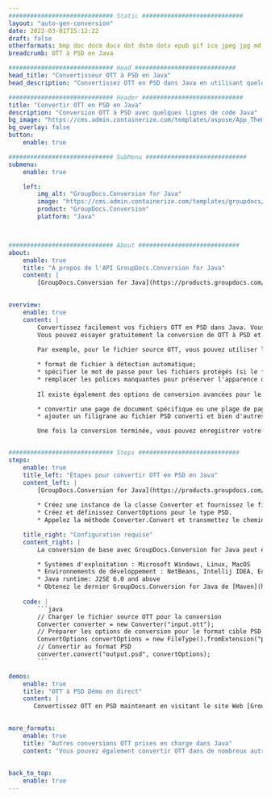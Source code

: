 ```yaml
---
############################# Static ############################
layout: "auto-gen-conversion"
date: 2022-03-01T15:12:22
draft: false
otherformats: bmp doc docm docx dot dotm dotx epub gif ico jpeg jpg md odt ott pdf png psd rtf tex tif tiff txt xps
breadcrumb: OTT à PSD en Java

############################# Head ############################
head_title: "Convertisseur OTT à PSD en Java"
head_description: "Convertissez OTT en PSD dans Java en utilisant quelques lignes de code. Utilisez l'API de conversion de documents GroupDocs pour convertir plus de 160 formats de fichiers."

############################# Header ############################
title: "Convertir OTT en PSD en Java"
description: "Conversion OTT à PSD avec quelques lignes de code Java"
bg_image: "https://cms.admin.containerize.com/templates/aspose/App_Themes/V3/images/bg/header1.png"
bg_overlay: false
button:
    enable: true

############################# SubMenu ############################
submenu:
    enable: true

    left:
        img_alt: "GroupDocs.Conversion for Java"
        image: "https://cms.admin.containerize.com/templates/groupdocs/images/product-logos/90x90-noborder/groupdocs-conversion-java.png"
        product: "GroupDocs.Conversion"
        platform: "Java"



############################# About ############################
about:
    enable: true
    title: "À propos de l'API GroupDocs.Conversion for Java"
    content: |
        [GroupDocs.Conversion for Java](https://products.groupdocs.com/conversion/java/) peut être utilisé pour convertir Microsoft Word, Excel, PowerPoint, PDF, Visio et d'autres formats. GroupDocs.Conversion est une API autonome adaptée aux systèmes back-end et internes nécessitant des performances élevées. Il ne dépend d'aucun logiciel tel que Microsoft ou Open Office.
    

overview:
    enable: true
    content: |
        Convertissez facilement vos fichiers OTT en PSD dans Java. Vous pouvez utiliser seulement quelques lignes de code Java dans n'importe quelle plate-forme de votre choix comme - Windows, Linux, macOS.
        Vous pouvez essayer gratuitement la conversion de OTT à PSD et évaluer la qualité des résultats de conversion. En plus des scénarios de conversion de fichiers simples, vous pouvez essayer des options plus avancées pour charger le fichier source OTT et pour enregistrer le résultat de sortie PSD. 
        
        Par exemple, pour le fichier source OTT, vous pouvez utiliser les options de chargement suivantes :

        * format de fichier à détection automatique;
        * spécifier le mot de passe pour les fichiers protégés (si le format de fichier le prend en charge);
        * remplacer les polices manquantes pour préserver l'apparence du document.
        
        Il existe également des options de conversion avancées pour le fichier PSD :

        * convertir une page de document spécifique ou une plage de pages;
        * ajouter un filigrane au fichier PSD converti et bien d'autres.

        Une fois la conversion terminée, vous pouvez enregistrer votre fichier PSD dans le chemin du fichier local ou dans tout stockage tiers tel que FTP, Amazon S3, Google Drive, Dropbox, etc. Veuillez noter - pour convertir OTT en PSD aucun logiciel supplémentaire n'est nécessaire - comme MS Office, Open Office, Adobe Acrobat Reader, etc.


############################# Steps ############################
steps:
    enable: true
    title_left: "Étapes pour convertir OTT en PSD en Java"
    content_left: |
        [GroupDocs.Conversion for Java](https://products.groupdocs.com/conversion/java/) permet aux développeurs de convertir facilement un fichier OTT en PSD avec quelques lignes de code.
        
        * Créez une instance de la classe Converter et fournissez le fichier OTT avec le chemin complet
        * Créez et définissez ConvertOptions pour le type PSD.
        * Appelez la méthode Converter.Convert et transmettez le chemin complet et le format (PSD) en tant que paramètre

    title_right: "Configuration requise"
    content_right: |
        La conversion de base avec GroupDocs.Conversion for Java peut être effectuée en quelques étapes simples. Nos API sont prises en charge sur toutes les principales plates-formes et systèmes d'exploitation. Avant d'exécuter le code ci-dessous, assurez-vous que les prérequis suivants sont installés sur votre système.

        * Systèmes d'exploitation : Microsoft Windows, Linux, MacOS
        * Environnements de développement : NetBeans, Intellij IDEA, Eclipse, etc.
        * Java runtime: J2SE 6.0 and above
        * Obtenez le dernier GroupDocs.Conversion for Java de [Maven](https://repository.groupdocs.com/webapp/#/artifacts/browse/tree/General/repo/com/groupdocs/groupdocs-conversion)
         
    code: |
        ```java    
        // Charger le fichier source OTT pour la conversion
        Converter converter = new Converter("input.ott");
        // Préparer les options de conversion pour le format cible PSD
        ConvertOptions convertOptions = new FileType().fromExtension("psd").getConvertOptions();
        // Convertir au format PSD
        converter.convert("output.psd", convertOptions);
        ```

demos:
    enable: true
    title: "OTT à PSD Démo en direct"
    content: |
       Convertissez OTT en PSD maintenant en visitant le site Web [GroupDocs.Conversion App](https://products.groupdocs.app/conversion/family). La démo en ligne présente les avantages suivants
          

more_formats:
    enable: true
    title: "Autres conversions OTT prises en charge dans Java"
    content: "Vous pouvez également convertir OTT dans de nombreux autres formats de fichiers. Veuillez consulter la liste ci-dessous."
       
       
back_to_top:
    enable: true
---
```

